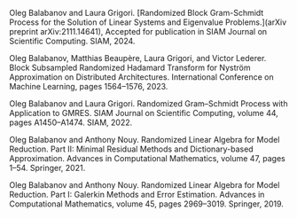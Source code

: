 Oleg Balabanov and Laura Grigori. [Randomized Block Gram-Schmidt Process for the Solution of Linear Systems and Eigenvalue Problems.](arXiv preprint arXiv:2111.14641), Accepted for publication in SIAM Journal on Scientific Computing. SIAM, 2024.

Oleg Balabanov, Matthias Beaupère, Laura Grigori, and Victor Lederer. Block Subsampled Randomized Hadamard Transform for Nyström Approximation on Distributed Architectures. International Conference on Machine Learning, pages 1564–1576, 2023.

Oleg Balabanov and Laura Grigori. Randomized Gram–Schmidt Process with Application to GMRES. SIAM Journal on Scientific Computing, volume 44, pages A1450–A1474. SIAM, 2022.

Oleg Balabanov and Anthony Nouy. Randomized Linear Algebra for Model Reduction. Part II: Minimal Residual Methods and Dictionary-based Approximation. Advances in Computational Mathematics, volume 47, pages 1–54. Springer, 2021.

Oleg Balabanov and Anthony Nouy. Randomized Linear Algebra for Model Reduction. Part I: Galerkin Methods and Error Estimation. Advances in Computational Mathematics, volume 45, pages 2969–3019. Springer, 2019.


